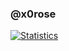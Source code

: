 ### @x0rose
[![Statistics](https://github-readme-stats.vercel.app/api?username=x0rose&show_icons=true&hide_border=true&hide=contribs)](https://github.com/x0rose)
